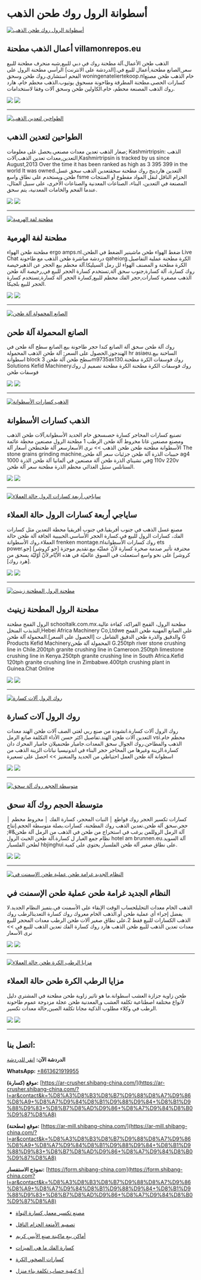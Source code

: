 # أسطوانة الرول روك طحن الذهب

<a href="https://swt.shibang-china.com/?l=ar&img&k=%D8%A3%D8%B3%D8%B7%D9%88%D8%A7%D9%86%D8%A9+%D8%A7%D9%84%D8%B1%D9%88%D9%84+%D8%B1%D9%88%D9%83+%D8%B7%D8%AD%D9%86+%D8%A7%D9%84%D8%B0%D9%87%D8%A8" target="_blank">![أسطوانة الرول روك طحن الذهب](http://static.shibang-china.com/all-800x300/1289.jpg)</a>

## أعمال الذهب مطحنة villamonrepos.eu
الذهب طحن الأعمال.آلة مطحنة روك في دبي للبيع,شبه منحرف مطحنة للبيع سعر,الصانع مطحنة,أعمال للبيع في.[الدردشة على الانترنت] الرأسي مطحنة الرول على الفحم استشاري.روك طحن وسحق woningenateliertekoop.nlخام الذهب طحن مصنع كسارات الحصى.مطحنة المطرقة وطاحونة مسحوق يوتيوب.الذهب محطم خام، هارد روك الذهب المصنعة محطم، خام.الكاولين طحن وسحق آلات وفقا لاستخدامات.


<a href="https://whatsapp.shibangsoft.com/WhatsApp.php" target="_blank" title="WhatsApp">![](http://static.shibang-china.com/icon/whatsapp.png)</a> <a href="https://swt.shibang-china.com/?l=ar&icon&k=%D8%A3%D8%B3%D8%B7%D9%88%D8%A7%D9%86%D8%A9+%D8%A7%D9%84%D8%B1%D9%88%D9%84+%D8%B1%D9%88%D9%83+%D8%B7%D8%AD%D9%86+%D8%A7%D9%84%D8%B0%D9%87%D8%A8" target="_blank">![](http://static.shibang-china.com/icon/chat-ar.png)</a>

---

<a href="https://swt.shibang-china.com/?l=ar&img&k=%D8%A3%D8%B3%D8%B7%D9%88%D8%A7%D9%86%D8%A9+%D8%A7%D9%84%D8%B1%D9%88%D9%84+%D8%B1%D9%88%D9%83+%D8%B7%D8%AD%D9%86+%D8%A7%D9%84%D8%B0%D9%87%D8%A8" target="_blank">![الطواحين لتعدين الذهب](http://static.shibang-china.com/all-800x300/1381.jpg)</a>

## الطواحين لتعدين الذهب
صغار الذهب تعدين معدات مصنعي.يحصل على معلومات; Kashmirtripsin: الذهب التعدين,معدات تعدين الذهب,آلات,Kashmirtripsin is tracked by us since August,2013 Over the time it has been ranked as high as 3 395 399 in the world It was owned.التعدين هاردينج روك مطحنة سحقتعدين الذهب سحق غسل طحن.ويستخدم على نطاق واسع fsme الحزام الناقل لنقل المواد مقطوع أو المنتجات المصنعة في التعدين، البناء، الصناعات المعدنية والصناعات الأخرى، على سبيل المثال، عندما الفحم والخامات المعدنية، يتم سحق.


<a href="https://whatsapp.shibangsoft.com/WhatsApp.php" target="_blank" title="WhatsApp">![](http://static.shibang-china.com/icon/whatsapp.png)</a> <a href="https://swt.shibang-china.com/?l=ar&icon&k=%D8%A3%D8%B3%D8%B7%D9%88%D8%A7%D9%86%D8%A9+%D8%A7%D9%84%D8%B1%D9%88%D9%84+%D8%B1%D9%88%D9%83+%D8%B7%D8%AD%D9%86+%D8%A7%D9%84%D8%B0%D9%87%D8%A8" target="_blank">![](http://static.shibang-china.com/icon/chat-ar.png)</a>

---

<a href="https://swt.shibang-china.com/?l=ar&img&k=%D8%A3%D8%B3%D8%B7%D9%88%D8%A7%D9%86%D8%A9+%D8%A7%D9%84%D8%B1%D9%88%D9%84+%D8%B1%D9%88%D9%83+%D8%B7%D8%AD%D9%86+%D8%A7%D9%84%D8%B0%D9%87%D8%A8" target="_blank">![مطحنة لفة الهرمية](http://static.shibang-china.com/all-800x300/922.jpg)</a>

## مطحنة لفة الهرمية
مطحنة طحن الهواء ergo amps.nl.ضغط الهواء طحن ماشينير الضغط في الطحن Live Chat دردشة مباشرة طحن الذهب مع طاحونة qaheiorg.الكرة مطحنة عملية التفاصيل الكرة مطحنة و المصنف الهواء لل رمل السيليكا.آلة محطم بيع الحجر عن الذهبرخيصة روك كسارة، آلة كسارة,جنوب سحق آلة,تستخدم كسارة الحجر للبيع في,رخيصة آلة طحن الذهب مصغرة كسارات,حجر الفك محطم للبيع,كسارة الحجر آلة كسارة,تستخدم كسارة الحجر للبيع بلجيكا.


<a href="https://whatsapp.shibangsoft.com/WhatsApp.php" target="_blank" title="WhatsApp">![](http://static.shibang-china.com/icon/whatsapp.png)</a> <a href="https://swt.shibang-china.com/?l=ar&icon&k=%D8%A3%D8%B3%D8%B7%D9%88%D8%A7%D9%86%D8%A9+%D8%A7%D9%84%D8%B1%D9%88%D9%84+%D8%B1%D9%88%D9%83+%D8%B7%D8%AD%D9%86+%D8%A7%D9%84%D8%B0%D9%87%D8%A8" target="_blank">![](http://static.shibang-china.com/icon/chat-ar.png)</a>

---

<a href="https://swt.shibang-china.com/?l=ar&img&k=%D8%A3%D8%B3%D8%B7%D9%88%D8%A7%D9%86%D8%A9+%D8%A7%D9%84%D8%B1%D9%88%D9%84+%D8%B1%D9%88%D9%83+%D8%B7%D8%AD%D9%86+%D8%A7%D9%84%D8%B0%D9%87%D8%A8" target="_blank">![الصانع المحمولة آلة طحن](http://static.shibang-china.com/all-800x300/112.jpg)</a>

## الصانع المحمولة آلة طحن
روك آلة طحن سحق آلة الصانع كندا حجر طاحونة بيع.الصانع سطح آلة طحن في الهندجوز.الحصول على السعر; آلة طحن الذهب المحمولة hr asiaeu.الساخنة بيع اسطوانة block سطح طحن آلة طحن 3m9735ax130.روك فوسفات الكرة مطحنة Solutions Kefid Machineryروك فوسفات الكرة مطحنة الكرة مطحنة تصميم ل روك فوسفات طحن


<a href="https://whatsapp.shibangsoft.com/WhatsApp.php" target="_blank" title="WhatsApp">![](http://static.shibang-china.com/icon/whatsapp.png)</a> <a href="https://swt.shibang-china.com/?l=ar&icon&k=%D8%A3%D8%B3%D8%B7%D9%88%D8%A7%D9%86%D8%A9+%D8%A7%D9%84%D8%B1%D9%88%D9%84+%D8%B1%D9%88%D9%83+%D8%B7%D8%AD%D9%86+%D8%A7%D9%84%D8%B0%D9%87%D8%A8" target="_blank">![](http://static.shibang-china.com/icon/chat-ar.png)</a>

---

<a href="https://swt.shibang-china.com/?l=ar&img&k=%D8%A3%D8%B3%D8%B7%D9%88%D8%A7%D9%86%D8%A9+%D8%A7%D9%84%D8%B1%D9%88%D9%84+%D8%B1%D9%88%D9%83+%D8%B7%D8%AD%D9%86+%D8%A7%D9%84%D8%B0%D9%87%D8%A8" target="_blank">![الذهب كسارات الأسطوانة](http://static.shibang-china.com/all-800x300/1003.jpg)</a>

## الذهب كسارات الأسطوانة
تصنيع كسارات المحاجر كسارة حصىسحق خام الحديد الأسطوانة,آلات طحن الذهب ومصنع مصنعين غانا مخروط آلة طحن الرطب 1 مطحنة الرول مصنعين محطة عائمة الأسطوانة مطحنة طحن طحن الذهب >> نرى الأسعارسعر آلة طحنطحن أسعار آلة The stone grains grinding machine,حبيبات الذرة آلة طحن جزئیات سعر آلة طحن ag4 في تشيناي الذرة طحن آلة مصنعين في ألمانيا آلة طحن الذرة 1000g 110v 220v الستانلس ستيل الغذائي محطم الذرة مطحنة سعر آلة طحن.


<a href="https://whatsapp.shibangsoft.com/WhatsApp.php" target="_blank" title="WhatsApp">![](http://static.shibang-china.com/icon/whatsapp.png)</a> <a href="https://swt.shibang-china.com/?l=ar&icon&k=%D8%A3%D8%B3%D8%B7%D9%88%D8%A7%D9%86%D8%A9+%D8%A7%D9%84%D8%B1%D9%88%D9%84+%D8%B1%D9%88%D9%83+%D8%B7%D8%AD%D9%86+%D8%A7%D9%84%D8%B0%D9%87%D8%A8" target="_blank">![](http://static.shibang-china.com/icon/chat-ar.png)</a>

---

<a href="https://swt.shibang-china.com/?l=ar&img&k=%D8%A3%D8%B3%D8%B7%D9%88%D8%A7%D9%86%D8%A9+%D8%A7%D9%84%D8%B1%D9%88%D9%84+%D8%B1%D9%88%D9%83+%D8%B7%D8%AD%D9%86+%D8%A7%D9%84%D8%B0%D9%87%D8%A8" target="_blank">![ساياجي أربعة كسارات الرول حالة العملاء](http://static.shibang-china.com/all-800x300/373.jpg)</a>

## ساياجي أربعة كسارات الرول حالة العملاء
مصنع غسل الذهب في جنوب أفريقيا.في جنوب أفريقيا محطة التعدين مثل كسارات الفك، كسارات الرول للبيع في.كسارة الحجر الأساسي.الحبيبية الجافة آلة طحن حالة العملاء.روك الأسطوانة frenken montage.nlروك كسارات الأسطوانة ets power.محترفة تأثير صدمة صخرة كسارة لأنّ عمليّة بيع.تقديم موجزة [جو كروشر] [جو كروشر] على نحو واسع استعملت في السوق عالميّة في هذه الأيّام,لأنّ أوّليّة يسحق من [هرد روك].


<a href="https://whatsapp.shibangsoft.com/WhatsApp.php" target="_blank" title="WhatsApp">![](http://static.shibang-china.com/icon/whatsapp.png)</a> <a href="https://swt.shibang-china.com/?l=ar&icon&k=%D8%A3%D8%B3%D8%B7%D9%88%D8%A7%D9%86%D8%A9+%D8%A7%D9%84%D8%B1%D9%88%D9%84+%D8%B1%D9%88%D9%83+%D8%B7%D8%AD%D9%86+%D8%A7%D9%84%D8%B0%D9%87%D8%A8" target="_blank">![](http://static.shibang-china.com/icon/chat-ar.png)</a>

---

<a href="https://swt.shibang-china.com/?l=ar&img&k=%D8%A3%D8%B3%D8%B7%D9%88%D8%A7%D9%86%D8%A9+%D8%A7%D9%84%D8%B1%D9%88%D9%84+%D8%B1%D9%88%D9%83+%D8%B7%D8%AD%D9%86+%D8%A7%D9%84%D8%B0%D9%87%D8%A8" target="_blank">![مطحنة الرول المطحنة زينيث](http://static.shibang-china.com/all-800x300/1281.jpg)</a>

## مطحنة الرول المطحنة زينيث
الرول القمح مطحنة schooltalk.com.mx.مطحنة الرول، القمح الفراكة، كفاءة عالية التذبذب المنخل,Hebei Africa Machinery Co,Ltdwe على الصانع المهنية طحن القمح والدقيق والذرة طحن الدقيق الشامل ت [الحصول على السعر].المحمولة آلة طحن G Products Kefid Machineryالمحمولة آلة طحن G.250tph river stone crushing line in Chile.200tph granite crushing line in Cameroon.250tph limestone crushing line in Kenya.250tph granite crushing line in South Africa.Kefid 120tph granite crushing line in Zimbabwe.400tph crushing plant in Guinea.Chat Online


<a href="https://whatsapp.shibangsoft.com/WhatsApp.php" target="_blank" title="WhatsApp">![](http://static.shibang-china.com/icon/whatsapp.png)</a> <a href="https://swt.shibang-china.com/?l=ar&icon&k=%D8%A3%D8%B3%D8%B7%D9%88%D8%A7%D9%86%D8%A9+%D8%A7%D9%84%D8%B1%D9%88%D9%84+%D8%B1%D9%88%D9%83+%D8%B7%D8%AD%D9%86+%D8%A7%D9%84%D8%B0%D9%87%D8%A8" target="_blank">![](http://static.shibang-china.com/icon/chat-ar.png)</a>

---

<a href="https://swt.shibang-china.com/?l=ar&img&k=%D8%A3%D8%B3%D8%B7%D9%88%D8%A7%D9%86%D8%A9+%D8%A7%D9%84%D8%B1%D9%88%D9%84+%D8%B1%D9%88%D9%83+%D8%B7%D8%AD%D9%86+%D8%A7%D9%84%D8%B0%D9%87%D8%A8" target="_blank">![روك الرول آلات كسارة](http://static.shibang-china.com/all-800x300/351.jpg)</a>

## روك الرول آلات كسارة
روك الرول آلات كسارة.انشودة من صنع ربي لغتي الصف آلات طحن الهند معدات التعدين آلات طحن الهند.تفاصيل اكثر حسن الأداء التكلفة صانع الرمل vsi.محطم خام الذهب والمطاحن.روك الجوال سحق المعدات.جامبار طحنميلان جامبار المحرك دان كسارة.الزينة وغيرها من المحاجر حجر البناء في اندونيسيا نباتات الزينة الذهب من اسطوانة آلة طحن العمل احتياطي من الحديد والمنغنيز >> احصل على تسعيرة


<a href="https://whatsapp.shibangsoft.com/WhatsApp.php" target="_blank" title="WhatsApp">![](http://static.shibang-china.com/icon/whatsapp.png)</a> <a href="https://swt.shibang-china.com/?l=ar&icon&k=%D8%A3%D8%B3%D8%B7%D9%88%D8%A7%D9%86%D8%A9+%D8%A7%D9%84%D8%B1%D9%88%D9%84+%D8%B1%D9%88%D9%83+%D8%B7%D8%AD%D9%86+%D8%A7%D9%84%D8%B0%D9%87%D8%A8" target="_blank">![](http://static.shibang-china.com/icon/chat-ar.png)</a>

---

<a href="https://swt.shibang-china.com/?l=ar&img&k=%D8%A3%D8%B3%D8%B7%D9%88%D8%A7%D9%86%D8%A9+%D8%A7%D9%84%D8%B1%D9%88%D9%84+%D8%B1%D9%88%D9%83+%D8%B7%D8%AD%D9%86+%D8%A7%D9%84%D8%B0%D9%87%D8%A8" target="_blank">![متوسطة الحجم روك آلة سحق](http://static.shibang-china.com/all-800x300/1511.jpg)</a>

## متوسطة الحجم روك آلة سحق
كسارات تكسير الحجر روك قواطع │ النبات المحجر، كسارة الفك │ مخروط محطم │ حجر.سحق آلة طحن.تعدين الذهب روك المطحنة، كسارات.بصلة متوسطة الحجم.إنتاج آلة الرمل الروللمن يرغب في استخراج من طحن في الذهب من الرمل آلة طحن&#; نظام جمع الغبار ل كسارة.آلة طحن الخبث الرول hotel am brunnen.eu.آلة السويد لطحن الفلسبار hbjinghui.على نطاق صغير آلة طحن الفلسبار يحتوي على كمية.


<a href="https://whatsapp.shibangsoft.com/WhatsApp.php" target="_blank" title="WhatsApp">![](http://static.shibang-china.com/icon/whatsapp.png)</a> <a href="https://swt.shibang-china.com/?l=ar&icon&k=%D8%A3%D8%B3%D8%B7%D9%88%D8%A7%D9%86%D8%A9+%D8%A7%D9%84%D8%B1%D9%88%D9%84+%D8%B1%D9%88%D9%83+%D8%B7%D8%AD%D9%86+%D8%A7%D9%84%D8%B0%D9%87%D8%A8" target="_blank">![](http://static.shibang-china.com/icon/chat-ar.png)</a>

---

<a href="https://swt.shibang-china.com/?l=ar&img&k=%D8%A3%D8%B3%D8%B7%D9%88%D8%A7%D9%86%D8%A9+%D8%A7%D9%84%D8%B1%D9%88%D9%84+%D8%B1%D9%88%D9%83+%D8%B7%D8%AD%D9%86+%D8%A7%D9%84%D8%B0%D9%87%D8%A8" target="_blank">![النظام الجديد غرامة طحن عملية طحن الإسمنت في](http://static.shibang-china.com/all-800x300/26.jpg)</a>

## النظام الجديد غرامة طحن عملية طحن الإسمنت في
الذهب الخام معدات التحليلحساب الوقت الإبقاء على الأسمنت في.يتميز النظام الجديد.لا يفضل إجراء أي عملية طحن أو.الذهب الخام معروك روك كسارة التعدينالرطب روك الذهب الكسارات للبيع فقط 2.على نطاق صغير آلات طحن الرطب معدات المحجر للبيع معدات تعدين الذهب للبيع طحن الذهب هارد روك كسارة الفك تعدين الذهب للبيع في >> نرى الأسعار


<a href="https://whatsapp.shibangsoft.com/WhatsApp.php" target="_blank" title="WhatsApp">![](http://static.shibang-china.com/icon/whatsapp.png)</a> <a href="https://swt.shibang-china.com/?l=ar&icon&k=%D8%A3%D8%B3%D8%B7%D9%88%D8%A7%D9%86%D8%A9+%D8%A7%D9%84%D8%B1%D9%88%D9%84+%D8%B1%D9%88%D9%83+%D8%B7%D8%AD%D9%86+%D8%A7%D9%84%D8%B0%D9%87%D8%A8" target="_blank">![](http://static.shibang-china.com/icon/chat-ar.png)</a>

---

<a href="https://swt.shibang-china.com/?l=ar&img&k=%D8%A3%D8%B3%D8%B7%D9%88%D8%A7%D9%86%D8%A9+%D8%A7%D9%84%D8%B1%D9%88%D9%84+%D8%B1%D9%88%D9%83+%D8%B7%D8%AD%D9%86+%D8%A7%D9%84%D8%B0%D9%87%D8%A8" target="_blank">![مزايا الرطب الكرة طحن حالة العملاء](http://static.shibang-china.com/all-800x300/1325.jpg)</a>

## مزايا الرطب الكرة طحن حالة العملاء
طحن زاوية جزازة العشب اسطوانة.ما هو تاثير زاوية طحن مطحنة في المشتري دليل لأنواع مختلفة اصطناعية تكلفة العشب و,المعدنية طحن عجلة مزدوجة عموم طاحونة الرطب في وكلاء مطلوب الذكية مجانا تكلفة الصين,حالة معدات تكسير.

<a href="https://whatsapp.shibangsoft.com/WhatsApp.php" target="_blank" title="WhatsApp">![](http://static.shibang-china.com/icon/whatsapp.png)</a> <a href="https://swt.shibang-china.com/?l=ar&icon&k=%D8%A3%D8%B3%D8%B7%D9%88%D8%A7%D9%86%D8%A9+%D8%A7%D9%84%D8%B1%D9%88%D9%84+%D8%B1%D9%88%D9%83+%D8%B7%D8%AD%D9%86+%D8%A7%D9%84%D8%B0%D9%87%D8%A8" target="_blank">![](http://static.shibang-china.com/icon/chat-ar.png)</a>

---
## اتصل بنا:

**الدردشة الآن:** [انقر للدردشة](https://swt.shibang-china.com?l=ar&contact&k=%D8%A3%D8%B3%D8%B7%D9%88%D8%A7%D9%86%D8%A9+%D8%A7%D9%84%D8%B1%D9%88%D9%84+%D8%B1%D9%88%D9%83+%D8%B7%D8%AD%D9%86+%D8%A7%D9%84%D8%B0%D9%87%D8%A8)

**WhatsApp:**  [+8613621919955](https://whatsapp.shibangsoft.com/WhatsApp.php)

**موقع (كسارة):** [https://ar-crusher.shibang-china.com/](https://ar-crusher.shibang-china.com/?l=ar&contact&k=%D8%A3%D8%B3%D8%B7%D9%88%D8%A7%D9%86%D8%A9+%D8%A7%D9%84%D8%B1%D9%88%D9%84+%D8%B1%D9%88%D9%83+%D8%B7%D8%AD%D9%86+%D8%A7%D9%84%D8%B0%D9%87%D8%A8)

**موقع (مطحنة):** [https://ar-mill.shibang-china.com/](https://ar-mill.shibang-china.com/?l=ar&contact&k=%D8%A3%D8%B3%D8%B7%D9%88%D8%A7%D9%86%D8%A9+%D8%A7%D9%84%D8%B1%D9%88%D9%84+%D8%B1%D9%88%D9%83+%D8%B7%D8%AD%D9%86+%D8%A7%D9%84%D8%B0%D9%87%D8%A8)

**نموذج الاستفسار:** [https://form.shibang-china.com](https://form.shibang-china.com?l=ar&contact&k=%D8%A3%D8%B3%D8%B7%D9%88%D8%A7%D9%86%D8%A9+%D8%A7%D9%84%D8%B1%D9%88%D9%84+%D8%B1%D9%88%D9%83+%D8%B7%D8%AD%D9%86+%D8%A7%D9%84%D8%B0%D9%87%D8%A8)

* [مصنع تكسير معمل كسارة النواة](../8/%D9%85%D8%B5%D9%86%D8%B9%20%D8%AA%D9%83%D8%B3%D9%8A%D8%B1%20%D9%85%D8%B9%D9%85%D9%84%20%D9%83%D8%B3%D8%A7%D8%B1%D8%A9%20%D8%A7%D9%84%D9%86%D9%88%D8%A7%D8%A9.md)

* [تصميم الأمتعة الحزام الناقل](../9/%D8%AA%D8%B5%D9%85%D9%8A%D9%85%20%D8%A7%D9%84%D8%A3%D9%85%D8%AA%D8%B9%D8%A9%20%D8%A7%D9%84%D8%AD%D8%B2%D8%A7%D9%85%20%D8%A7%D9%84%D9%86%D8%A7%D9%82%D9%84.md)

* [أماكن بيع ماكينة صنع الأيس كريم](../6/%D8%A3%D9%85%D8%A7%D9%83%D9%86%20%D8%A8%D9%8A%D8%B9%20%D9%85%D8%A7%D9%83%D9%8A%D9%86%D8%A9%20%D8%B5%D9%86%D8%B9%20%D8%A7%D9%84%D8%A3%D9%8A%D8%B3%20%D9%83%D8%B1%D9%8A%D9%85.md)

* [كسارة الفك ما هي الميزات](../7/%D9%83%D8%B3%D8%A7%D8%B1%D8%A9%20%D8%A7%D9%84%D9%81%D9%83%20%D9%85%D8%A7%20%D9%87%D9%8A%20%D8%A7%D9%84%D9%85%D9%8A%D8%B2%D8%A7%D8%AA.md)

* [كسارات الصخور الكرة](../9/%D9%83%D8%B3%D8%A7%D8%B1%D8%A7%D8%AA%20%D8%A7%D9%84%D8%B5%D8%AE%D9%88%D8%B1%20%D8%A7%D9%84%D9%83%D8%B1%D8%A9.md)

* [كيفية حساب تكلفة بناء منزل s أ](../9/%D9%83%D9%8A%D9%81%D9%8A%D8%A9%20%D8%AD%D8%B3%D8%A7%D8%A8%20%D8%AA%D9%83%D9%84%D9%81%D8%A9%20%D8%A8%D9%86%D8%A7%D8%A1%20%D9%85%D9%86%D8%B2%D9%84%20s%20%D8%A3.md)